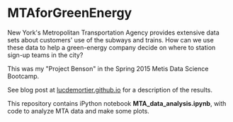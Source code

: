 # MTAforGreenEnergy

New York's Metropolitan Transportation Agency provides extensive data sets about customers' use of the subways and trains. How can we use these data to help a green-energy company decide on where to station sign-up teams in the city?

This was my "Project Benson" in the Spring 2015 Metis Data Science Bootcamp. 

See blog post at [lucdemortier.github.io](http://lucdemortier.github.io/projects/1_benson.html) for a description of the results.

This repository contains iPython notebook **MTA_data_analysis.ipynb**, with code to analyze MTA data and make some plots.
